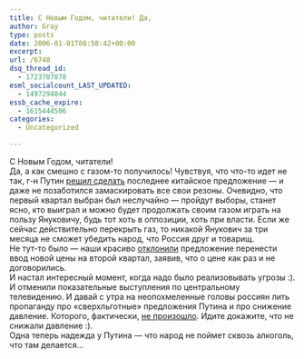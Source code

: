 ```yaml
---
title: С Новым Годом, читатели! Да,
author: Gray
type: posts
date: 2006-01-01T08:58:42+00:00
excerpt:
url: /6740
dsq_thread_id:
  - 1723707078
esml_socialcount_LAST_UPDATED:
  - 1497294844
essb_cache_expire:
  - 1615444506
categories:
  - Uncategorized

---
```








С Новым Годом, читатели!  
Да, а как смешно с газом-то получилось! Чувствуя, что что-то идет не так, г-н Путин <a href="http://lenta.ru/news/2005/12/31/proposition/" target="_blank">решил сделать</a> последнее китайское предложение &#8212; и даже не позаботился замаскировать все свои резоны. Очевидно, что первый квартал выбран был неслучайно &#8212; пройдут выборы, станет ясно, кто выиграл и можно будет продолжать своим газом играть на пользу Януковичу, будь тот хоть в оппозиции, хоть при власти. Если же сейчас действительно перекрыть газ, то никакой Янукович за три месяца не сможет убедить народ, что Россия друг и товарищ.  
Не тут-то было &#8212; наши красиво <a href="http://www.korrespondent.net/main/140966" target="_blank">отклонили</a> предложение перенести ввод новой цены на второй квартал, заявив, что о цене как раз и не договорились.  
И настал интересный момент, когда надо было реализовывать угрозы :). И отменили показательные выступления по центральному телевидению. И давай с утра на неопохмеленные головы россиян лить пропаганду про &#171;сверхльготные&#187; предложения Путина и про снижение давление. Которого, фактически, <a href="http://lenta.ru/news/2006/01/01/notyet/" target="_blank">не произошло</a>. Идите докажите, что не снижали давление :).  
Одна теперь надежда у Путина &#8212; что народ не поймет сквозь алкоголь, что там делается&#8230;